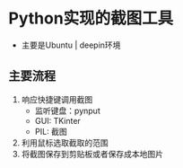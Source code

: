 # Python实现的截图工具

- 主要是Ubuntu | deepin环境

## 主要流程
1. 响应快捷键调用截图
   - 监听键盘：pynput
   - GUI: TKinter
   - PIL: 截图 
2. 利用鼠标选取截取的范围
3. 将截图保存到剪贴板或者保存成本地图片